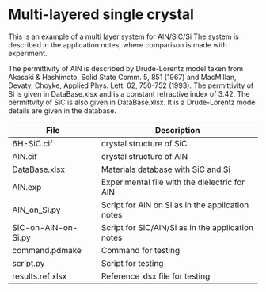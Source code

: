 # Multi-layered single crystal

This is an example of a multi layer system for AlN/SiC/Si
The system is described in the application notes, where comparison is made with experiment.

The permittivity of AlN is described by Drude-Lorentz model taken from Akasaki & Hashimoto, Solid State Comm. 5, 851 (1967) and  MacMillan, Devaty, Choyke, Applied Phys. Lett. 62, 750-752 (1993).
The permittivity of Si is given in DataBase.xlsx and is a constant refractive index of 3.42.
The permittvity of SiC is also given in DataBase.xlsx.  It is a Drude-Lorentz model details are given in the database.

  | **File**            | **Description**                                       |
  | ------------------- | ----------------------------------------------------- |
  | 6H-SiC.cif          | crystal structure of SiC          |
  | AlN.cif             | crystal structure of AlN          |
  | DataBase.xlsx       | Materials database with SiC and Si          |
  | AlN.exp             | Experimental file with the dielectric for AlN           |
  | AlN_on_Si.py        | Script for AlN on Si as in the application notes           |
  | SiC-on-AlN-on-Si.py | Script for SiC/AlN/Si as in the application notes           |
  | command.pdmake      | Command for testing           |
  | script.py           | Script for testing           |
  | results.ref.xlsx    | Reference xlsx file for testing           |
